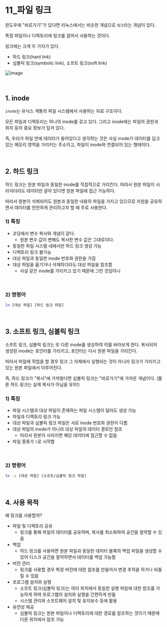 # 11_파일 링크

윈도우에 "바로가기"가 있다면 리눅스에서는 비슷한 개념으로 `링크`라는 개념이 있다.

특정 파일이나 디렉토리에 링크를 걸어서 사용하는 것이다.

링크에는 크게 두 가지가 있다.

- 하드 링크(hard link)
- 심볼릭 링크(symbolic link), 소프트 링크(soft link)

![image](https://github.com/siwon-park/Linux-Commands/assets/93081720/6503344f-82c1-4444-b00c-acdfc9f834b2)

<br>

## 1. inode

`inode`는 유닉스 계통의 파일 시스템에서 사용하는 자료 구조이다.

모든 파일과 디렉토리는 하나의 inode를 갖고 있다. 그리고 inode에는 파일의 권한과 위치 등의 중요 정보가 담겨 있다.

즉, 우리가 파일 안에 데이터가 들어있다고 생각하는 것은 사실 inode가 데이터를 담고 있는 메모리 영역을 가리키는 주소이고, 파일이 inode와 연결되어 있는 형태이다. 

<br>

## 2. 하드 링크

하드 링크는 원본 파일과 동일한 inode를 직접적으로 가리킨다. 따라서 원본 파일이 사라지더라도 데이터만 살아 있다면 원본 파일에 접근 가능하다.

따라서 원본이 삭제되어도 원본과 동일한 내용의 파일을 가지고 있으므로 자원을 공유하면서 데이터를 안전하게 관리하고자 할 때 주로 사용한다.

### 1) 특징

- 코딩에서 변수 복사와 개념이 같다.
  - 원본 변수 값이 변해도 복사한 변수 값은 그대로이다.
- 동일한 파일 시스템 내에서만 하드 링크 생성 가능
- 디렉토리 링크 불가능
- 대상 파일과 동일한 inode 번호와 권한을 가짐
- 대상 파일을 옮기거나 삭제하더라도 대상 파일을 참조함
  - 사실 같은 inode를 가리키고 있기 때문에 그런 것임아니

<br>

### 2) 명령어

```bash
ln [대상 파일] [하드 링크 파일]
```

<br>

## 3. 소프트 링크, 심볼릭 링크

소프트 링크, 심볼릭 링크는 또 다른 inode를 생성하여 이를 바라보게 한다. 복사되어 생성된 inode는 포인터를 가리키고, 포인터는 다시 원본 파일을 가리킨다.

따라서 파일에 작업을 할 경우 링크 그 자체에서 실행되는 것이 아니라 링크가 가리키고 있는 원본 파일에서 이루어진다.

즉, 하드 링크가 "복사"에 가까웠다면 심볼릭 링크는 "바로가기"에 가까운 개념이다. (물론 하드 링크는 실제 복사가 아님을 유의!)

### 1) 특징

- 파일 시스템과 대상 파일이 존재하는 파일 시스템이 달라도 생성 가능
- 파일과 디렉토리 링크 가능
- 대상 파일과 심볼릭 링크 파일은 서로 inode 번호와 권한이 다름
- 대상 파일의 inode가 아니라 대상 파일의 데이터 경로만 참조
  - 따라서 원본이 사라지면 해당 데이터에 접근할 수 없음
- 파일 종류가 `l`로 시작함

<br>

### 2) 명령어

```bash
ln -s [대상 파일] [소프트/심볼릭 링크 파일]
```

<br>

## 4. 사용 목적

왜 링크를 사용할까?

- 파일 및 디렉토리 공유
  - 링크를 통해 파일의 데이터를 공유하며, 복사를 최소화하여 공간을 절약할 수 있음
- 백업
  - 하드 링크를 사용하면 원본 파일과 동일한 데이터 블록의 백업 파일을 생성할 수 있어 디스크 공간을 절약하면서 데이터를 백업 가능함
- 버전 관리
  - 링크를 사용할 경우 특정 버전에 대한 참조를 만들어서 변경 추적을 하거나 되돌릴 수 있음
- 프로그램 설치와 실행
  - 소프트 링크(심볼릭 링크)는 여러 위치에서 동일한 실행 파일에 대한 참조를 가능하게 하여 프로그램의 설치와 실행을 간편하게 만듦
  - 시스템 관리와 소프트웨어 설치 및 유지보수 등에 활용
- 유연성 제공
  - 심볼릭 링크는 원본 파일이나 디렉토리에 대한 경로를 참조하는 것이기 때문에 다른 위치에서 참조 가능
